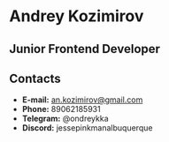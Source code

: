 # Andrey Kozimirov  
## Junior Frontend Developer  
## Contacts  
- **E-mail:** an.kozimirov@gmail.com
- **Phone:** 89062185931
- **Telegram:** @ondreykka
- **Discord:** jessepinkmanalbuquerque 